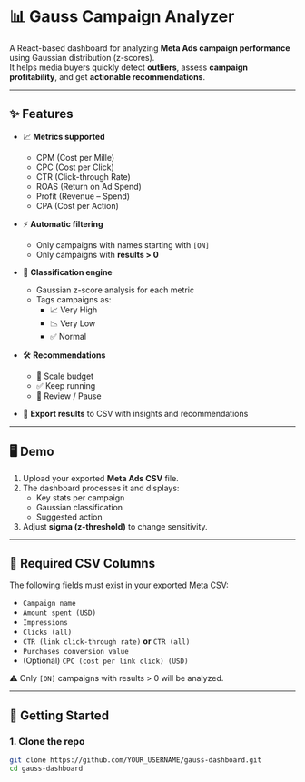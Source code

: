 # 📊 Gauss Campaign Analyzer

A React-based dashboard for analyzing **Meta Ads campaign performance** using Gaussian distribution (z-scores).  
It helps media buyers quickly detect **outliers**, assess **campaign profitability**, and get **actionable recommendations**.

---

## ✨ Features

- 📈 **Metrics supported**
  - CPM (Cost per Mille)
  - CPC (Cost per Click)
  - CTR (Click-through Rate)
  - ROAS (Return on Ad Spend)
  - Profit (Revenue – Spend)
  - CPA (Cost per Action)

- ⚡ **Automatic filtering**
  - Only campaigns with names starting with `[ON]`  
  - Only campaigns with **results > 0**

- 🧠 **Classification engine**
  - Gaussian z-score analysis for each metric
  - Tags campaigns as:  
    - 📈 Very High  
    - 📉 Very Low  
    - ✅ Normal  

- 🛠 **Recommendations**
  - 🔼 Scale budget  
  - ✅ Keep running  
  - 🔽 Review / Pause  

- 💾 **Export results** to CSV with insights and recommendations  

---

## 🖥️ Demo

1. Upload your exported **Meta Ads CSV** file.  
2. The dashboard processes it and displays:  
   - Key stats per campaign  
   - Gaussian classification  
   - Suggested action  
3. Adjust **sigma (z-threshold)** to change sensitivity.  

---

## 📂 Required CSV Columns

The following fields must exist in your exported Meta CSV:  

- `Campaign name`  
- `Amount spent (USD)`  
- `Impressions`  
- `Clicks (all)`  
- `CTR (link click-through rate)` **or** `CTR (all)`  
- `Purchases conversion value`  
- (Optional) `CPC (cost per link click) (USD)`

⚠️ Only `[ON]` campaigns with results > 0 will be analyzed.

---

## 🚀 Getting Started

### 1. Clone the repo
```bash
git clone https://github.com/YOUR_USERNAME/gauss-dashboard.git
cd gauss-dashboard

